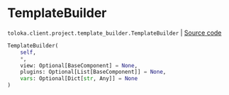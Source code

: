 # TemplateBuilder
`toloka.client.project.template_builder.TemplateBuilder` | [Source code](https://github.com/Toloka/toloka-kit/blob/v1.1.1/src/client/project/template_builder/__init__.py#L222)

```python
TemplateBuilder(
    self,
    *,
    view: Optional[BaseComponent] = None,
    plugins: Optional[List[BaseComponent]] = None,
    vars: Optional[Dict[str, Any]] = None
)
```

